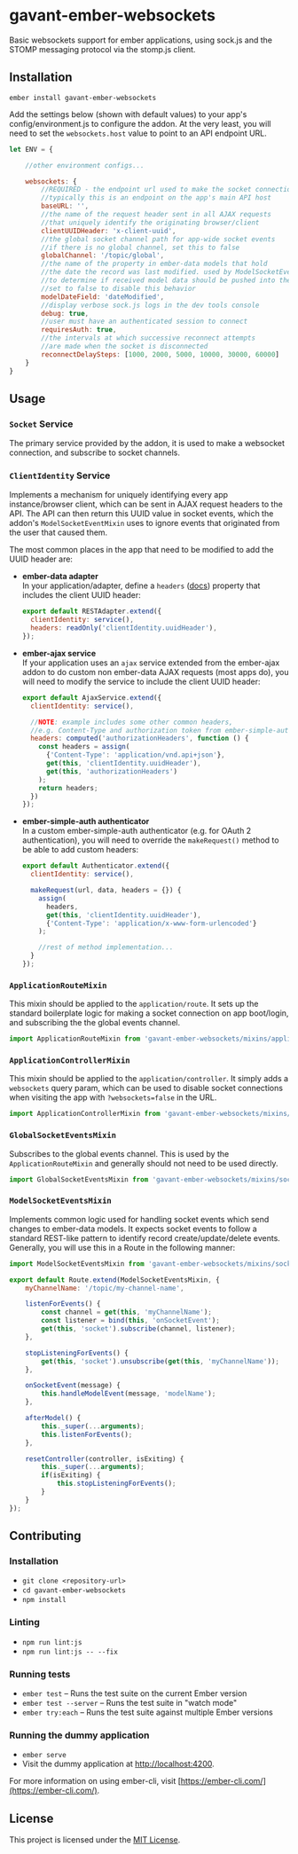 gavant-ember-websockets
==============================================================================

Basic websockets support for ember applications, using sock.js and the STOMP messaging protocol via the stomp.js client.

Installation
------------------------------------------------------------------------------

```
ember install gavant-ember-websockets
```

Add the settings below (shown with default values) to your app's config/environment.js to configure the addon. At the very least, you will need to set the `websockets.host` value to point to an API endpoint URL.

```js
let ENV = {

    //other environment configs...

    websockets: {
        //REQUIRED - the endpoint url used to make the socket connection,
        //typically this is an endpoint on the app's main API host
        baseURL: '',
        //the name of the request header sent in all AJAX requests
        //that uniquely identify the originating browser/client
        clientUUIDHeader: 'x-client-uuid',
        //the global socket channel path for app-wide socket events
        //if there is no global channel, set this to false
        globalChannel: '/topic/global',
        //the name of the property in ember-data models that hold
        //the date the record was last modified. used by ModelSocketEventMixin
        //to determine if received model data should be pushed into the store
        //set to false to disable this behavior
        modelDateField: 'dateModified',
        //display verbose sock.js logs in the dev tools console
        debug: true,
        //user must have an authenticated session to connect
        requiresAuth: true,
        //the intervals at which successive reconnect attempts
        //are made when the socket is disconnected
        reconnectDelaySteps: [1000, 2000, 5000, 10000, 30000, 60000]
    }
}
```

Usage
------------------------------------------------------------------------------

### `Socket` Service

The primary service provided by the addon, it is used to make a websocket connection, and subscribe to socket channels.

### `ClientIdentity` Service

Implements a mechanism for uniquely identifying every app instance/browser client, which can be sent in AJAX request headers to the API. The API can then return this UUID value in socket events, which the addon's `ModelSocketEventMixin` uses to ignore events that originated from the user that caused them.

The most common places in the app that need to be modified to add the UUID header are:

- **ember-data adapter**  
  In your application/adapter, define a `headers` ([docs](https://emberjs.com/api/ember-data/3.1/classes/DS.RESTAdapter/properties/headers?anchor=headers)) property that includes the client UUID header:  
  ```js
  export default RESTAdapter.extend({
    clientIdentity: service(),
    headers: readOnly('clientIdentity.uuidHeader'),
  });
  ```
- **ember-ajax service**  
  If your application uses an `ajax` service extended from the ember-ajax addon to do custom non ember-data AJAX requests (most apps do), you will need to modify the service to include the client UUID header:  
  ```js
  export default AjaxService.extend({
    clientIdentity: service(),

    //NOTE: example includes some other common headers,
    //e.g. Content-Type and authorization token from ember-simple-auth
    headers: computed('authorizationHeaders', function () {
      const headers = assign(
        {'Content-Type': 'application/vnd.api+json'},
        get(this, 'clientIdentity.uuidHeader'),
        get(this, 'authorizationHeaders')
      );
      return headers;
    })
  });
  ```
- **ember-simple-auth authenticator**  
  In a custom ember-simple-auth authenticator (e.g. for OAuth 2 authentication), you will need to override the `makeRequest()` method to be able to add custom headers:
  ```js
  export default Authenticator.extend({
    clientIdentity: service(),

    makeRequest(url, data, headers = {}) {
      assign(
        headers,
        get(this, 'clientIdentity.uuidHeader'),
        {'Content-Type': 'application/x-www-form-urlencoded'}
      );

      //rest of method implementation...
    }
  });
  ```

### `ApplicationRouteMixin`

This mixin should be applied to the `application/route`. It sets up the standard boilerplate logic for making a socket connection on app boot/login, and subscribing the the global events channel.

```js
import ApplicationRouteMixin from 'gavant-ember-websockets/mixins/application-route-mixin';
```

### `ApplicationControllerMixin`

This mixin should be applied to the `application/controller`. It simply adds a `websockets` query param, which can be used to disable socket connections when visiting the app with `?websockets=false` in the URL.

```js
import ApplicationControllerMixin from 'gavant-ember-websockets/mixins/application-controller-mixin';
```

### `GlobalSocketEventsMixin`

Subscribes to the global events channel. This is used by the `ApplicationRouteMixin` and generally should not need to be used directly.

```js
import GlobalSocketEventsMixin from 'gavant-ember-websockets/mixins/socket-events/global';
```

### `ModelSocketEventsMixin`

Implements common logic used for handling socket events which send changes to ember-data models. It expects socket events to follow a standard REST-like pattern to identify record create/update/delete events. Generally, you will use this in a Route in the following manner:

```js
import ModelSocketEventsMixin from 'gavant-ember-websockets/mixins/socket-events/model';

export default Route.extend(ModelSocketEventsMixin, {
    myChannelName: '/topic/my-channel-name',

    listenForEvents() {
        const channel = get(this, 'myChannelName');
        const listener = bind(this, 'onSocketEvent');
        get(this, 'socket').subscribe(channel, listener);
    },

    stopListeningForEvents() {
        get(this, 'socket').unsubscribe(get(this, 'myChannelName'));
    },

    onSocketEvent(message) {
        this.handleModelEvent(message, 'modelName');
    },

    afterModel() {
        this._super(...arguments);
        this.listenForEvents();
    },

    resetController(controller, isExiting) {
        this._super(...arguments);
        if(isExiting) {
            this.stopListeningForEvents();
        }
    }
});
```

Contributing
------------------------------------------------------------------------------

### Installation

* `git clone <repository-url>`
* `cd gavant-ember-websockets`
* `npm install`

### Linting

* `npm run lint:js`
* `npm run lint:js -- --fix`

### Running tests

* `ember test` – Runs the test suite on the current Ember version
* `ember test --server` – Runs the test suite in "watch mode"
* `ember try:each` – Runs the test suite against multiple Ember versions

### Running the dummy application

* `ember serve`
* Visit the dummy application at [http://localhost:4200](http://localhost:4200).

For more information on using ember-cli, visit [https://ember-cli.com/](https://ember-cli.com/).

License
------------------------------------------------------------------------------

This project is licensed under the [MIT License](LICENSE.md).
